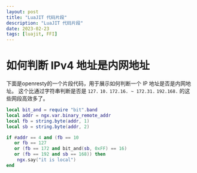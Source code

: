 ```yaml
---
layout: post
title: "LuaJIT 代码片段"
description: "LuaJIT 代码片段"
date: 2023-02-23
tags: [luajit, FFI]
---
```


# 如何判断 IPv4 地址是内网地址

下面是openresty的一个片段代码，用于展示如何判断一个 IP 地址是否是内网地址。
这个比通过字符串判断是否是 `127.` `10.` `172.16. ~ 172.31.` `192.168.` 的这些网段高效多了。

```lua
local bit_and = require "bit".band
local addr = ngx.var.binary_remote_addr
local fb = string.byte(addr, 1)
local sb = string.byte(addr, 2)

if #addr == 4 and (fb == 10
   or fb == 127
   or (fb == 172 and bit_and(sb, 0xFF) == 16)
   or (fb == 192 and sb == 168)) then
    ngx.say("it is local")
end
```
